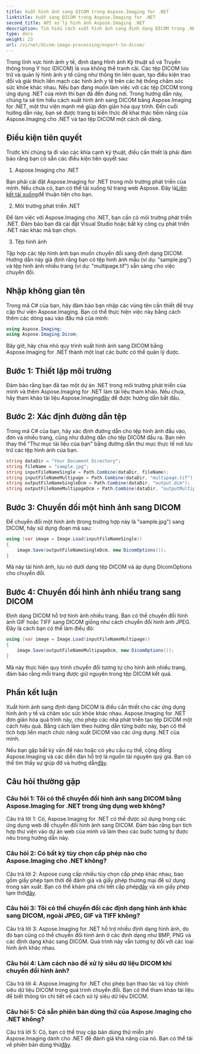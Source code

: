 ```yaml
---
title: Xuất hình ảnh sang DICOM trong Aspose.Imaging for .NET
linktitle: Xuất sang DICOM trong Aspose.Imaging for .NET
second_title: API xử lý hình ảnh Aspose.Imaging .NET
description: Tìm hiểu cách xuất hình ảnh sang định dạng DICOM trong .NET bằng Aspose.Imaging. Chuyển đổi hình ảnh y tế một cách dễ dàng.
type: docs
weight: 23
url: /vi/net/dicom-image-processing/export-to-dicom/
---
```

Trong lĩnh vực hình ảnh y tế, định dạng Hình ảnh Kỹ thuật số và Truyền thông trong Y học (DICOM) là vua không thể tranh cãi. Các tệp DICOM lưu trữ và quản lý hình ảnh y tế cũng như thông tin liên quan, tạo điều kiện trao đổi và giải thích liền mạch các hình ảnh y tế trên các hệ thống chăm sóc sức khỏe khác nhau. Nếu bạn đang muốn làm việc với các tệp DICOM trong ứng dụng .NET của mình thì bạn đã đến đúng nơi. Trong hướng dẫn này, chúng ta sẽ tìm hiểu cách xuất hình ảnh sang DICOM bằng Aspose.Imaging for .NET, một thư viện mạnh mẽ giúp đơn giản hóa quy trình. Đến cuối hướng dẫn này, bạn sẽ được trang bị kiến thức để khai thác tiềm năng của Aspose.Imaging cho .NET và tạo tệp DICOM một cách dễ dàng.

## Điều kiện tiên quyết

Trước khi chúng ta đi vào các khía cạnh kỹ thuật, điều cần thiết là phải đảm bảo rằng bạn có sẵn các điều kiện tiên quyết sau:

1. Aspose.Imaging cho .NET

 Bạn phải cài đặt Aspose.Imaging for .NET trong môi trường phát triển của mình. Nếu chưa có, bạn có thể tải xuống từ trang web Aspose. Đây là[Liên kết tải xuống](https://releases.aspose.com/imaging/net/)để thuận tiện cho bạn.

2. Môi trường phát triển .NET

Để làm việc với Aspose.Imaging cho .NET, bạn cần có môi trường phát triển .NET. Đảm bảo bạn đã cài đặt Visual Studio hoặc bất kỳ công cụ phát triển .NET nào khác mà bạn chọn.

3. Tệp hình ảnh

Tập hợp các tệp hình ảnh bạn muốn chuyển đổi sang định dạng DICOM. Hướng dẫn này giả định rằng bạn có tệp hình ảnh mẫu (ví dụ: "sample.jpg") và tệp hình ảnh nhiều trang (ví dụ: "multipage.tif") sẵn sàng cho việc chuyển đổi.

## Nhập không gian tên

Trong mã C# của bạn, hãy đảm bảo bạn nhập các vùng tên cần thiết để truy cập thư viện Aspose.Imaging. Bạn có thể thực hiện việc này bằng cách thêm các dòng sau vào đầu mã của mình:

```csharp
using Aspose.Imaging;
using Aspose.Imaging.Dicom;
```

Bây giờ, hãy chia nhỏ quy trình xuất hình ảnh sang DICOM bằng Aspose.Imaging for .NET thành một loạt các bước có thể quản lý được.

## Bước 1: Thiết lập môi trường

 Đảm bảo rằng bạn đã tạo một dự án .NET trong môi trường phát triển của mình và thêm Aspose.Imaging for .NET làm tài liệu tham khảo. Nếu chưa, hãy tham khảo tài liệu Aspose.Imaging[đây](https://reference.aspose.com/imaging/net/) để được hướng dẫn bắt đầu.

## Bước 2: Xác định đường dẫn tệp

Trong mã C# của bạn, hãy xác định đường dẫn cho tệp hình ảnh đầu vào, đơn và nhiều trang, cũng như đường dẫn cho tệp DICOM đầu ra. Bạn nên thay thế "Thư mục tài liệu của bạn" bằng đường dẫn thư mục thực tế nơi lưu trữ các tệp hình ảnh của bạn.

```csharp
string dataDir = "Your Document Directory";
string fileName = "sample.jpg";
string inputFileNameSingle = Path.Combine(dataDir, fileName);
string inputFileNameMultipage = Path.Combine(dataDir, "multipage.tif");
string outputFileNameSingleDcm = Path.Combine(dataDir, "output.dcm");
string outputFileNameMultipageDcm = Path.Combine(dataDir, "outputMultipage.dcm");
```

## Bước 3: Chuyển đổi một hình ảnh sang DICOM

Để chuyển đổi một hình ảnh (trong trường hợp này là "sample.jpg") sang DICOM, hãy sử dụng đoạn mã sau:

```csharp
using (var image = Image.Load(inputFileNameSingle))
{
    image.Save(outputFileNameSingleDcm, new DicomOptions());
}
```

Mã này tải hình ảnh, lưu nó dưới dạng tệp DICOM và áp dụng DicomOptions cho chuyển đổi.

## Bước 4: Chuyển đổi hình ảnh nhiều trang sang DICOM

Định dạng DICOM hỗ trợ hình ảnh nhiều trang. Bạn có thể chuyển đổi hình ảnh GIF hoặc TIFF sang DICOM giống như cách chuyển đổi hình ảnh JPEG. Đây là cách bạn có thể làm điều đó:

```csharp
using (var image = Image.Load(inputFileNameMultipage))
{
    image.Save(outputFileNameMultipageDcm, new DicomOptions());
}
```

Mã này thực hiện quy trình chuyển đổi tương tự cho hình ảnh nhiều trang, đảm bảo rằng mỗi trang được giữ nguyên trong tệp DICOM kết quả.

## Phần kết luận

Xuất hình ảnh sang định dạng DICOM là điều cần thiết cho các ứng dụng hình ảnh y tế và chăm sóc sức khỏe khác nhau. Aspose.Imaging for .NET đơn giản hóa quá trình này, cho phép các nhà phát triển tạo tệp DICOM một cách hiệu quả. Bằng cách làm theo hướng dẫn từng bước này, bạn có thể tích hợp liền mạch chức năng xuất DICOM vào các ứng dụng .NET của mình.

 Nếu bạn gặp bất kỳ vấn đề nào hoặc có yêu cầu cụ thể, cộng đồng Aspose.Imaging và các diễn đàn hỗ trợ là nguồn tài nguyên quý giá. Bạn có thể tìm thấy sự giúp đỡ và hướng dẫn[đây](https://forum.aspose.com/).

## Câu hỏi thường gặp

### Câu hỏi 1: Tôi có thể chuyển đổi hình ảnh sang DICOM bằng Aspose.Imaging for .NET trong ứng dụng web không?

Câu trả lời 1: Có, Aspose.Imaging for .NET có thể được sử dụng trong các ứng dụng web để chuyển đổi hình ảnh sang DICOM. Đảm bảo rằng bạn tích hợp thư viện vào dự án web của mình và làm theo các bước tương tự được nêu trong hướng dẫn này.

### Câu hỏi 2: Có bất kỳ tùy chọn cấp phép nào cho Aspose.Imaging cho .NET không?

Câu trả lời 2: Aspose cung cấp nhiều tùy chọn cấp phép khác nhau, bao gồm giấy phép tạm thời để đánh giá và giấy phép thương mại để sử dụng trong sản xuất. Bạn có thể khám phá chi tiết cấp phép[đây](https://purchase.aspose.com/buy) và xin giấy phép tạm thời[đây](https://purchase.aspose.com/temporary-license/).

### Câu hỏi 3: Tôi có thể chuyển đổi các định dạng hình ảnh khác sang DICOM, ngoài JPEG, GIF và TIFF không?

Câu trả lời 3: Aspose.Imaging for .NET hỗ trợ nhiều định dạng hình ảnh, do đó bạn cũng có thể chuyển đổi hình ảnh ở các định dạng như BMP, PNG và các định dạng khác sang DICOM. Quá trình này vẫn tương tự đối với các loại hình ảnh khác nhau.

### Câu hỏi 4: Làm cách nào để xử lý siêu dữ liệu DICOM khi chuyển đổi hình ảnh?

Câu trả lời 4: Aspose.Imaging for .NET cho phép bạn thao tác và tùy chỉnh siêu dữ liệu DICOM trong quá trình chuyển đổi. Bạn có thể tham khảo tài liệu để biết thông tin chi tiết về cách xử lý siêu dữ liệu DICOM.

### Câu hỏi 5: Có sẵn phiên bản dùng thử của Aspose.Imaging cho .NET không?

 Câu trả lời 5: Có, bạn có thể truy cập bản dùng thử miễn phí Aspose.Imaging dành cho .NET để đánh giá khả năng của nó. Bạn có thể tải về phiên bản dùng thử[đây](https://releases.aspose.com/).